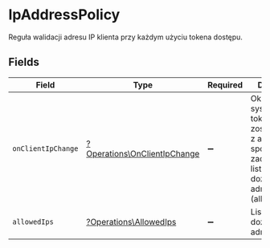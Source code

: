 # IpAddressPolicy

Reguła walidacji adresu IP klienta przy każdym użyciu tokena dostępu.


## Fields

| Field                                                                                                                                 | Type                                                                                                                                  | Required                                                                                                                              | Description                                                                                                                           |
| ------------------------------------------------------------------------------------------------------------------------------------- | ------------------------------------------------------------------------------------------------------------------------------------- | ------------------------------------------------------------------------------------------------------------------------------------- | ------------------------------------------------------------------------------------------------------------------------------------- |
| `onClientIpChange`                                                                                                                    | [?Operations\OnClientIpChange](../../Models/Operations/OnClientIpChange.md)                                                           | :heavy_minus_sign:                                                                                                                    | Określa reakcję systemu, gdy token dostępu zostanie użyty z adresu IP spoza zadeklarowanej listy dozwolonych adresów IP (allowedIps). |
| `allowedIps`                                                                                                                          | [?Operations\AllowedIps](../../Models/Operations/AllowedIps.md)                                                                       | :heavy_minus_sign:                                                                                                                    | Lista dozwolonych adresów IP.                                                                                                         |